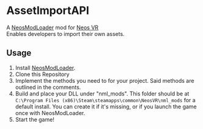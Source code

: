 # AssetImportAPI

A [NeosModLoader](https://github.com/zkxs/NeosModLoader) mod for [Neos VR](https://neos.com/)  
Enables developers to import their own assets.

## Usage
1. Install [NeosModLoader](https://github.com/zkxs/NeosModLoader).
1. Clone this Repository
1. Implement the methods you need to for your project. Said methods are outlined in the comments.
1. Build and place your DLL under "nml_mods". This folder should be at `C:\Program Files (x86)\Steam\steamapps\common\NeosVR\nml_mods` for a default install. You can create it if it's missing, or if you launch the game once with NeosModLoader.
1. Start the game!
